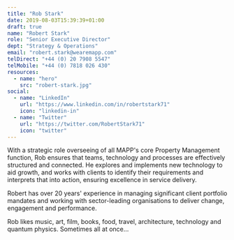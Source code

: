 ```yaml
---
title: "Rob Stark"
date: 2019-08-03T15:39:39+01:00
draft: true
name: "Robert Stark"
role: "Senior Executive Director"
dept: "Strategy & Operations"
email: "robert.stark@wearemapp.com"
telDirect: "+44 (0) 20 7908 5547"
telMobile: "+44 (0) 7818 026 430"
resources:
  - name: "hero"
    src: "robert-stark.jpg"
social:
  - name: "LinkedIn"
    url: "https://www.linkedin.com/in/robertstark71"
    icon: "linkedin-in"
  - name: "Twitter"
    url: "https://twitter.com/RobertStark71"
    icon: "twitter"
---
```

With a strategic role overseeing of all MAPP's core Property Management function, Rob ensures that teams, technology and processes are effectively structured and connected. He explores and implements new technology to aid growth, and works with clients to identify their requirements and interprets that into action, ensuring excellence in service delivery.

Robert has over 20 years' experience in managing significant client portfolio mandates and working with sector-leading organisations to deliver change, engagement and performance.

Rob likes music, art, film, books, food, travel, architecture, technology and quantum physics. Sometimes all at once...

